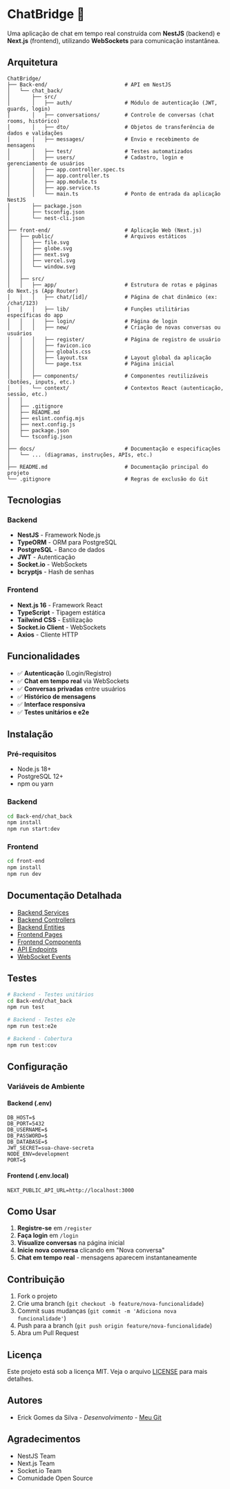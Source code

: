 # ChatBridge 💬

Uma aplicação de chat em tempo real construída com **NestJS** (backend) e **Next.js** (frontend), utilizando **WebSockets** para comunicação instantânea.

## Arquitetura

```
ChatBridge/
├── Back-end/                         # API em NestJS
│   └── chat_back/
│       ├── src/
│       │   ├── auth/                 # Módulo de autenticação (JWT, guards, login)
│       │   ├── conversations/        # Controle de conversas (chat rooms, histórico)
│       │   ├── dto/                  # Objetos de transferência de dados e validações
│       │   ├── messages/             # Envio e recebimento de mensagens
│       │   ├── test/                 # Testes automatizados
│       │   ├── users/                # Cadastro, login e gerenciamento de usuários
│       │   ├── app.controller.spec.ts
│       │   ├── app.controller.ts
│       │   ├── app.module.ts
│       │   ├── app.service.ts
│       │   └── main.ts               # Ponto de entrada da aplicação NestJS
│       ├── package.json
│       ├── tsconfig.json
│       └── nest-cli.json
│
├── front-end/                        # Aplicação Web (Next.js)
│   ├── public/                       # Arquivos estáticos
│   │   ├── file.svg
│   │   ├── globe.svg
│   │   ├── next.svg
│   │   ├── vercel.svg
│   │   └── window.svg
│   │
│   ├── src/
│   │   ├── app/                      # Estrutura de rotas e páginas do Next.js (App Router)
│   │   │   ├── chat/[id]/            # Página de chat dinâmico (ex: /chat/123)
│   │   │   ├── lib/                  # Funções utilitárias específicas do app
│   │   │   ├── login/                # Página de login
│   │   │   ├── new/                  # Criação de novas conversas ou usuários
│   │   │   ├── register/             # Página de registro de usuário
│   │   │   ├── favicon.ico
│   │   │   ├── globals.css
│   │   │   ├── layout.tsx            # Layout global da aplicação
│   │   │   └── page.tsx              # Página inicial
│   │   │
│   │   ├── components/               # Componentes reutilizáveis (botões, inputs, etc.)
│   │   └── context/                  # Contextos React (autenticação, sessão, etc.)
│   │
│   ├── .gitignore
│   ├── README.md
│   ├── eslint.config.mjs
│   ├── next.config.js
│   ├── package.json
│   └── tsconfig.json
│
├── docs/                             # Documentação e especificações
│   └── ... (diagramas, instruções, APIs, etc.)
│
├── README.md                         # Documentação principal do projeto
└── .gitignore                        # Regras de exclusão do Git

```

## Tecnologias

### Backend
- **NestJS** - Framework Node.js
- **TypeORM** - ORM para PostgreSQL
- **PostgreSQL** - Banco de dados
- **JWT** - Autenticação
- **Socket.io** - WebSockets
- **bcryptjs** - Hash de senhas

### Frontend
- **Next.js 16** - Framework React
- **TypeScript** - Tipagem estática
- **Tailwind CSS** - Estilização
- **Socket.io Client** - WebSockets
- **Axios** - Cliente HTTP

## Funcionalidades

- ✅ **Autenticação** (Login/Registro)
- ✅ **Chat em tempo real** via WebSockets
- ✅ **Conversas privadas** entre usuários
- ✅ **Histórico de mensagens**
- ✅ **Interface responsiva**
- ✅ **Testes unitários e e2e**

## Instalação

### Pré-requisitos
- Node.js 18+
- PostgreSQL 12+
- npm ou yarn

### Backend
```bash
cd Back-end/chat_back
npm install
npm run start:dev
```

### Frontend
```bash
cd front-end
npm install
npm run dev
```

## Documentação Detalhada

- [Backend Services](./docs/backend-services.md)
- [Backend Controllers](./docs/backend-controllers.md)
- [Backend Entities](./docs/backend-entities.md)
- [Frontend Pages](./docs/frontend-pages.md)
- [Frontend Components](./docs/frontend-components.md)
- [API Endpoints](./docs/api-endpoints.md)
- [WebSocket Events](./docs/websocket-events.md)

## Testes

```bash
# Backend - Testes unitários
cd Back-end/chat_back
npm run test

# Backend - Testes e2e
npm run test:e2e

# Backend - Cobertura
npm run test:cov
```

## Configuração

### Variáveis de Ambiente

#### Backend (.env)
```env
DB_HOST=$
DB_PORT=5432
DB_USERNAME=$
DB_PASSWORD=$
DB_DATABASE=$
JWT_SECRET=sua-chave-secreta
NODE_ENV=development
PORT=$
```

#### Frontend (.env.local)
```env
NEXT_PUBLIC_API_URL=http://localhost:3000
```

## Como Usar

1. **Registre-se** em `/register`
2. **Faça login** em `/login`
3. **Visualize conversas** na página inicial
4. **Inicie nova conversa** clicando em "Nova conversa"
5. **Chat em tempo real** - mensagens aparecem instantaneamente

## Contribuição

1. Fork o projeto
2. Crie uma branch (`git checkout -b feature/nova-funcionalidade`)
3. Commit suas mudanças (`git commit -m 'Adiciona nova funcionalidade'`)
4. Push para a branch (`git push origin feature/nova-funcionalidade`)
5. Abra um Pull Request

## Licença

Este projeto está sob a licença MIT. Veja o arquivo [LICENSE](LICENSE) para mais detalhes.

## Autores

- Erick Gomes da Silva - *Desenvolvimento* - [Meu Git](https://github.com/ErickGomesSilva/)

## Agradecimentos

- NestJS Team
- Next.js Team
- Socket.io Team
- Comunidade Open Source

